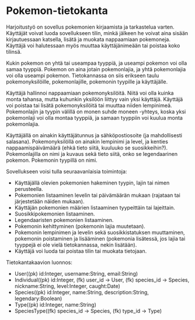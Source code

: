# Pokemon-tietokanta

Harjoitustyö on sovellus pokemonien kirjaamista ja tarkastelua varten. Käyttäjät voivat luoda sovellukseen tilin, minkä jälkeen he voivat aina sisään kirjautuessaan katsella, lisätä ja muokata nappaamiaan pokemoneja. Käyttäjä voi halutessaan myös muuttaa käyttäjänimeään tai poistaa koko tilinsä.

Kukin pokemon on yhtä tai useampaa tyyppiä, ja useampi pokemon voi olla samaa tyyppiä. Pokemon on aina jotain pokemonlajia, ja yhtä pokemonlajia voi olla useampi pokemon. Tietokannassa on siis erikseen taulu pokemonyksilöille, pokemonlajille, pokemonin tyypille ja käyttäjälle.

Käyttäjä hallinnoi nappaamiaan pokemonyksilöitä. Niitä voi olla kuinka monta tahansa, mutta kuhunkin yksilöön liittyy vain yksi käyttäjä. Käyttäjä voi poistaa tai lisätä pokemonyksilöitä tai muuttaa niiden lempinimeä.
Pokemonlajin ja tyypin välillä on monen suhde moneen -yhteys, koska yksi pokemonlaji voi olla montaa tyyppiä, ja samaan tyyppiin voi kuulua monta pokemonlajia.

Käyttäjällä on ainakin käyttäjätunnus ja sähköpostiosoite (ja mahdollisesti salasana).
Pokemonyksilöllä on ainakin lempinimi ja level, ja kenties nappaamispäivämäärä (ehkä tieto siitä, kuuluuko se suosikkeihin?).
Pokemonlajilla on nimi ja kuvaus sekä tieto siitä, onko se legendaarinen pokemon.
Pokemonin tyypillä on nimi.

Sovellukseen voisi tulla seuraavanlaisia toimintoja:
- Käyttäjällä olevien pokemonien hakeminen tyypin, lajin tai nimen perusteella.
- Pokemonien listaaminen levelin tai päivämäärän mukaan (rajataan tai järjestetään näiden mukaan).
- Käyttäjän pokemonien määrien listaaminen tyypeittäin tai lajeittain.
- Suosikkipokemonien listaaminen.
- Legendaaristen pokemonien listaaminen.
- Pokemonin kehittyminen (pokemonin lajia muutetaan).
- Pokemonin lempinimen ja levelin sekä suosikkistatuksen muuttaminen, pokemonin poistaminen ja lisääminen (pokemonia lisätessä, jos lajia tai tyyppejä ei ole vielä tietokannassa, nekin lisätään).
- Käyttäjä voi luoda tai poistaa tilin tai muokata tietojaan.

Tietokantakaavion luonnos:
- User((pk) id:Integer, username:String, email:String)
- Individual((pk) id:Integer, (fk) user_id -> User, (fk) species_id -> Species, nickname:String, level:Integer, caught:Date)
- Species((pk) id:Integer, name:String, description:String, legendary:Boolean)
- Type((pk) id:Integer, name:String)
- SpeciesType((fk) species_id -> Species, (fk) type_id -> Type)
